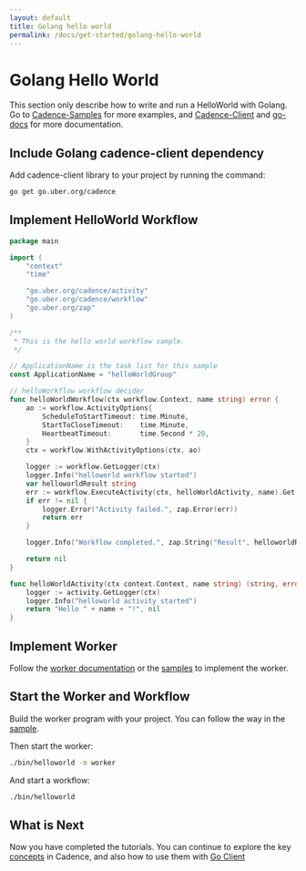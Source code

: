 ```yaml
---
layout: default
title: Golang hello world
permalink: /docs/get-started/golang-hello-world
---
```


# Golang Hello World
This section only describe how to write and run a HelloWorld with Golang. Go to [Cadence-Samples](https://github.com/uber-common/cadence-samples) for more examples, and [Cadence-Client](https://github.com/uber-go/cadence-client/) and [go-docs](https://pkg.go.dev/go.uber.org/cadence) for more documentation.

## Include Golang cadence-client dependency

Add cadence-client library to your project by running the command:

```bash
go get go.uber.org/cadence
```

## Implement HelloWorld Workflow

```go
package main

import (
	"context"
	"time"

	"go.uber.org/cadence/activity"
	"go.uber.org/cadence/workflow"
	"go.uber.org/zap"
)

/**
 * This is the hello world workflow sample.
 */

// ApplicationName is the task list for this sample
const ApplicationName = "helloWorldGroup"

// helloWorkflow workflow decider
func helloWorldWorkflow(ctx workflow.Context, name string) error {
	ao := workflow.ActivityOptions{
		ScheduleToStartTimeout: time.Minute,
		StartToCloseTimeout:    time.Minute,
		HeartbeatTimeout:       time.Second * 20,
	}
	ctx = workflow.WithActivityOptions(ctx, ao)

	logger := workflow.GetLogger(ctx)
	logger.Info("helloworld workflow started")
	var helloworldResult string
	err := workflow.ExecuteActivity(ctx, helloWorldActivity, name).Get(ctx, &helloworldResult)
	if err != nil {
		logger.Error("Activity failed.", zap.Error(err))
		return err
	}

	logger.Info("Workflow completed.", zap.String("Result", helloworldResult))

	return nil
}

func helloWorldActivity(ctx context.Context, name string) (string, error) {
	logger := activity.GetLogger(ctx)
	logger.Info("helloworld activity started")
	return "Hello " + name + "!", nil
}
```
## Implement Worker
Follow the [worker documentation](/docs/go-client/workers) or the [samples](https://github.com/uber-common/cadence-samples/blob/master/cmd/samples/recipes/helloworld/main.go) to implement the worker.

## Start the Worker and Workflow
Build the worker program with your project. You can follow the way in the [sample](https://github.com/uber-common/cadence-samples).

Then start the worker:
```bash
./bin/helloworld -m worker
```

And start a workflow:
```bash
./bin/helloworld
```

## What is Next
Now you have completed the tutorials. You can continue to explore the key [concepts](/docs/concepts) in Cadence, and also how to use them with [Go Client](/docs/go-client)
